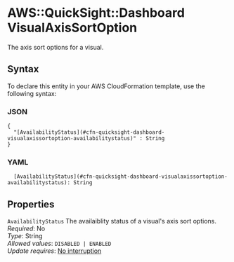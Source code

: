 # AWS::QuickSight::Dashboard VisualAxisSortOption<a name="aws-properties-quicksight-dashboard-visualaxissortoption"></a>

The axis sort options for a visual\.

## Syntax<a name="aws-properties-quicksight-dashboard-visualaxissortoption-syntax"></a>

To declare this entity in your AWS CloudFormation template, use the following syntax:

### JSON<a name="aws-properties-quicksight-dashboard-visualaxissortoption-syntax.json"></a>

```
{
  "[AvailabilityStatus](#cfn-quicksight-dashboard-visualaxissortoption-availabilitystatus)" : String
}
```

### YAML<a name="aws-properties-quicksight-dashboard-visualaxissortoption-syntax.yaml"></a>

```
  [AvailabilityStatus](#cfn-quicksight-dashboard-visualaxissortoption-availabilitystatus): String
```

## Properties<a name="aws-properties-quicksight-dashboard-visualaxissortoption-properties"></a>

`AvailabilityStatus` <a name="cfn-quicksight-dashboard-visualaxissortoption-availabilitystatus"></a>
The availaiblity status of a visual's axis sort options\.  
_Required_: No  
_Type_: String  
_Allowed values_: `DISABLED | ENABLED`  
_Update requires_: [No interruption](https://docs.aws.amazon.com/AWSCloudFormation/latest/UserGuide/using-cfn-updating-stacks-update-behaviors.html#update-no-interrupt)
